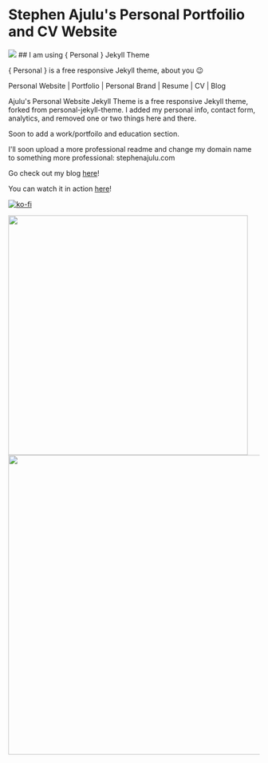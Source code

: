 # Stephen Ajulu's Personal Portfoilio and CV Website
<img src="https://stephenajulu.github.io/img/favicon16.png">
## I am using { Personal } Jekyll Theme

{ Personal } is a free responsive Jekyll theme, about you :wink:

Personal Website | Portfolio | Personal Brand | Resume | CV | Blog 

Ajulu's Personal Website Jekyll Theme is a free responsive Jekyll theme, forked from personal-jekyll-theme. I added my personal info, contact form, analytics, and removed one or two things here and there.

Soon to add a work/portfoilo and education section.

I'll soon upload a more professional readme and change my domain name to something more professional: stephenajulu.com

Go check out my blog [here](https://ajulusthoughts.wordpress.com)!

You can watch it in action [here](https://stephenajulu.github.io)!

[![ko-fi](https://www.ko-fi.com/img/githubbutton_sm.svg)](https://ko-fi.com/L3L81058L)

<img src="https://github.com/le4ker/personal-jekyll-theme/raw/master/.github/personal-mobile.mov.gif" height="480">

<img src="https://github.com/le4ker/personal-jekyll-theme/raw/master/.github/personal-desktop.mov.gif" height="600" width="960">

